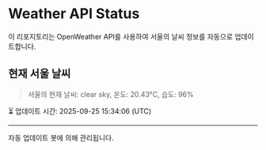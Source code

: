 
# Weather API Status

이 리포지토리는 OpenWeather API를 사용하여 서울의 날씨 정보를 자동으로 업데이트합니다.

## 현재 서울 날씨
> 서울의 현재 날씨: clear sky, 온도: 20.43°C, 습도: 96%

⏳ 업데이트 시간: 2025-09-25 15:34:06 (UTC)

---
자동 업데이트 봇에 의해 관리됩니다.
